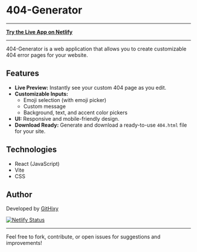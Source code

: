 # 404-Generator

---

**[Try the Live App on Netlify](https://6841a09914b88d2a711b8f93--sparkly-donut-e8e68f.netlify.app)**

---

404-Generator is a web application that allows you to create customizable 404 error pages for your website.

## Features
- **Live Preview:** Instantly see your custom 404 page as you edit.
- **Customizable Inputs:**
  - Emoji selection (with emoji picker)
  - Custom message
  - Background, text, and accent color pickers
- **UI:** Responsive and mobile-friendly design.
- **Download Ready:** Generate and download a ready-to-use `404.html` file for your site.

## Technologies
- React (JavaScript)
- Vite
- CSS 

## Author
Developed by [GitHixy](https://github.com/GitHixy)

[![Netlify Status](https://api.netlify.com/api/v1/badges/02f9673b-3c5e-4774-ae97-e322bd9e638e/deploy-status)](https://app.netlify.com/projects/sparkly-donut-e8e68f/deploys)

---
Feel free to fork, contribute, or open issues for suggestions and improvements!
